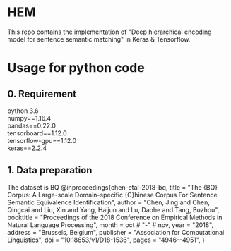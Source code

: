 # HEM
This repo contains the implementation of "Deep hierarchical encoding model for sentence semantic matching" in Keras & Tensorflow.
# Usage for python code
## 0. Requirement
python 3.6  
numpy==1.16.4  
pandas==0.22.0  
tensorboard==1.12.0  
tensorflow-gpu==1.12.0  
keras==2.2.4  
## 1. Data preparation
The dataset is BQ 
@inproceedings{chen-etal-2018-bq,
    title = "The {BQ} Corpus: A Large-scale Domain-specific {C}hinese Corpus For Sentence Semantic Equivalence Identification",
    author = "Chen, Jing  and
      Chen, Qingcai  and
      Liu, Xin  and
      Yang, Haijun  and
      Lu, Daohe  and
      Tang, Buzhou",
    booktitle = "Proceedings of the 2018 Conference on Empirical Methods in Natural Language Processing",
    month = oct # "-" # nov,
    year = "2018",
    address = "Brussels, Belgium",
    publisher = "Association for Computational Linguistics",
    doi = "10.18653/v1/D18-1536",
    pages = "4946--4951",
}
